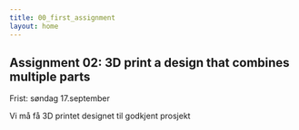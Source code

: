 ```yaml
---
title: 00_first_assignment
layout: home
---
```


## Assignment 02: 3D print a design that combines multiple parts

Frist: søndag 17.september

Vi må få 3D printet designet til godkjent prosjekt

